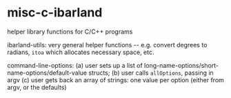 # misc-c-ibarland
helper library functions for C/C++ programs

ibarland-utils: very general helper functions -- e.g. convert degrees to radians, `itoa` which allocates necessary space, etc.

command-line-options:
(a) user sets up a list of long-name-options/short-name-options/default-value structs;
(b) user calls `allOptions`, passing in argv
(c) user gets back an array of strings: one value per option (either from argv, or the defaults)
